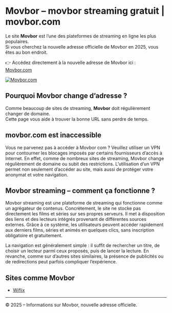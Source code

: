 # Movbor – movbor streaming gratuit | movbor.com

Le site **Movbor** est l’une des plateformes de streaming en ligne les plus populaires.  
Si vous cherchez la nouvelle adresse officielle de Movbor en 2025, vous êtes au bon endroit.

👉 Accédez directement à la nouvelle adresse de Movbor ici :  
[Movbor.com](https://tech-astuce.com/movbor/)

[![Movbor.com](https://tech-astuce.com/wp-content/uploads/2025/08/movbor.com_.png)](https://tech-astuce.com/movbor/)

## Pourquoi Movbor change d’adresse ?

Comme beaucoup de sites de streaming, **Movbor** doit régulièrement changer de domaine.  
Cette page vous aide à trouver la bonne URL sans perdre de temps.

## movbor.com est inaccessible

Vous ne parvenez pas à accéder à Movbor com ? Veuillez utiliser un VPN pour contourner les blocages imposés par certains fournisseurs d’accès à Internet. En effet, comme de nombreux sites de streaming, Movbor change régulièrement de domaine ou subit des restrictions. L’utilisation d’un VPN permet non seulement d’accéder au site, mais aussi de protéger votre anonymat et votre navigation.

## Movbor streaming – comment ça fonctionne ?

Movbor streaming est une plateforme de streaming qui fonctionne comme un agrégateur de contenus. Concrètement, le site ne stocke pas directement les films et séries sur ses propres serveurs. Il met à disposition des liens et des lecteurs intégrés provenant de différentes sources externes. Grâce à ce système, les utilisateurs peuvent accéder rapidement aux derniers films, séries et animés en quelques clics, sans inscription obligatoire et gratuitement.

La navigation est généralement simple : il suffit de rechercher un titre, de choisir un lecteur parmi ceux proposés, puis de lancer la lecture. En revanche, comme sur d’autres sites similaires, la présence de publicités ou de redirections peut parfois compliquer l’expérience.

## Sites comme Movbor

- [Wiflix](https://tech-astuce.com/wiflix/)

---

© 2025 – Informations sur Movbor, nouvelle adresse officielle.
